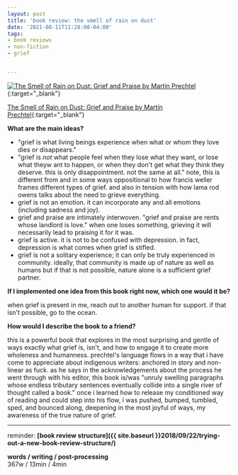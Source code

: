 ```yaml
---
layout: post
title: 'book review: the smell of rain on dust'
date: '2021-08-11T11:28:00-04:00'
tags:
- book reviews
- non-fiction
- grief


--- 
```



[![The Smell of Rain on Dust: Grief and Praise by Martín Prechtel](https://i.gr-assets.com/images/S/compressed.photo.goodreads.com/books/1407706424l/22748016.jpg)](https://www.goodreads.com/book/show/22748016-the-smell-of-rain-on-dust){:target="_blank"}

[The Smell of Rain on Dust: Grief and Praise by Martín Prechtel](https://www.goodreads.com/book/show/22748016-the-smell-of-rain-on-dust){:target="_blank"}

<b>What are the main ideas?</b> 

* "grief is what living beings experience when what or whom they love dies or disappears."
* "grief is *not* what people feel when they lose what they want, or lose what theyw ant to happen, or when they don't get what they think they deserve. this is only disappointment. not the same at all." note, this is different from and in some ways oppositional to how francis weller frames different types of grief. and also in tension with how lama rod owens talks about the need to grieve everything.
* grief is not an emotion. it can incorporate any and all emotions (including sadness and joy). 
* grief and praise are intimately interwoven. "grief and praise are rents whose landlord is love." when one loses something, grieving it will necessarily lead to praising it for it was. 
* grief is active. it is not to be confused with depression. in fact, depression is what comes when grief is stifled. 
* grief is not a solitary experience; it can only be truly experienced in community. ideally, that community is made up of nature as well as humans but if that is not possible, nature alone is a sufficient grief partner.


<b>If I implemented one idea from this book right now, which one would it be?</b>


when grief is present in me, reach out to another human for support. if that isn't possible, go to the ocean. 


<b>How would I describe the book to a friend?</b>

this is a powerful book that explores in the most surprising and gentle of ways exactly what grief is, isn't, and how to engage it to create more wholeness and humanness. prechtel's language flows in a way that i have come to appreciate about indigenous writers: anchored in story and non-linear as fuck. as he says in the acknowledgements about the process he went through with his editor, this book is/was "unruly swelling paragraphs whose endless tributary sentences eventually collide into a single river of thought called a book." once i learned how to release my conditioned way of reading and could step into his flow, i was pushed, bumped, tumbled, sped, and bounced along, deepening in the most joyful of ways, my awareness of the true nature of grief.

---

reminder: **[book review structure]({{ site.baseurl }}2018/09/22/trying-out-a-new-book-review-structure/)**


<!-- &#042; = asterisk -->
<!-- &#039; = single quote '-->

**words / writing / post-processing**  
367w / 13min / 4min